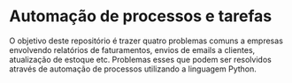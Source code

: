 # Automação de processos e tarefas

O objetivo deste repositório é trazer quatro problemas comuns a empresas
envolvendo relatórios de faturamentos, envios de emails a clientes,
atualização de estoque etc. Problemas esses que podem ser resolvidos
através de automação de processos utilizando a linguagem Python.
